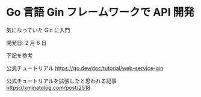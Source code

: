 # Go 言語 Gin フレームワークで API 開発

気になっていた Gin に入門

開発日: 2 月 6 日

下記を参考

公式チュートリアル
https://go.dev/doc/tutorial/web-service-gin

公式チュートリアルを拡張したと思われる記事
https://xminatolog.com/post/2518
